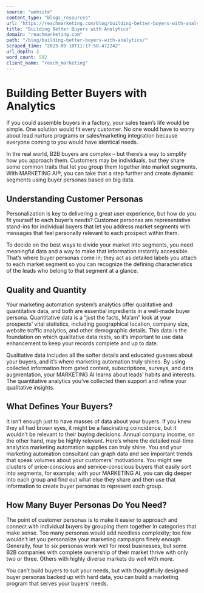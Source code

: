 ```yaml
---
source: "website"
content_type: "blogs_resources"
url: "https://reachmarketing.com/blog/building-better-buyers-with-analytics/"
title: "Building Better Buyers with Analytics"
domain: "reachmarketing.com"
path: "/blog/building-better-buyers-with-analytics/"
scraped_time: "2025-09-10T11:17:58.472242"
url_depth: 2
word_count: 592
client_name: "reach_marketing"
---
```


# Building Better Buyers with Analytics

If you could assemble buyers in a factory, your sales team’s life would be simple. One solution would fit every customer. No one would have to worry about lead nurture programs or sales/marketing integration because everyone coming to you would have identical needs.

In the real world, B2B buyers are complex – but there’s a way to simplify how you approach them. Customers may be individuals, but they share some common traits that let you group them together into market segments. With MARKETING AI®, you can take that a step further and create dynamic segments using buyer personas based on big data.

## Understanding Customer Personas

Personalization is key to delivering a great user experience, but how do you fit yourself to each buyer’s needs? Customer personas are representative stand-ins for individual buyers that let you address market segments with messages that feel personally relevant to each prospect within them.

To decide on the best ways to divide your market into segments, you need meaningful data and a way to make that information instantly accessible. That’s where buyer personas come in; they act as detailed labels you attach to each market segment so you can recognize the defining characteristics of the leads who belong to that segment at a glance.

## Quality and Quantity

Your marketing automation system’s analytics offer qualitative and quantitative data, and both are essential ingredients in a well-made buyer persona. Quantitative data is a “just the facts, Ma’am” look at your prospects’ vital statistics, including geographical location, company size, website traffic analytics, and other demographic details. This data is the foundation on which qualitative data rests, so it’s important to use data enhancement to keep your records complete and up to date.

Qualitative data includes all the softer details and educated guesses about your buyers, and it’s where marketing automation truly shines. By using collected information from gated content, subscriptions, surveys, and data augmentation, your MARKETING AI learns about leads’ habits and interests. The quantitative analytics you’ve collected then support and refine your qualitative insights.

## What Defines Your Buyers?

It isn’t enough just to have masses of data about your buyers. If you knew they all had brown eyes, it might be a fascinating coincidence, but it wouldn’t be relevant to their buying decisions. Annual company income, on the other hand, may be highly relevant. Here’s where the detailed real-time analytics marketing automation supplies can truly shine. You and your marketing automation consultant can graph data and see important trends that speak volumes about your customers’ motivations. You might see clusters of price-conscious and service-conscious buyers that easily sort into segments, for example; with your MARKETING AI, you can dig deeper into each group and find out what else they share and then use that information to create buyer personas to represent each group.

## How Many Buyer Personas Do You Need?

The point of customer personas is to make it easier to approach and connect with individual buyers by grouping them together in categories that make sense. Too many personas would add needless complexity; too few wouldn’t let you personalize your marketing campaigns finely enough. Generally, four to six personas work well for most businesses, but some B2B companies with complete ownership of their market thrive with only two or three. Others with highly diverse markets do well with more.

You can’t build buyers to suit your needs, but with thoughtfully designed buyer personas backed up with hard data, you can build a marketing program that serves your buyers’ needs.